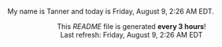 My name is Tanner and today is Friday, August 9, 2:26 AM EDT.

<p align="center">This <i>README</i> file is generated <b>every 3 hours</b>!</br>Last refresh: Friday, August 9, 2:26 AM EDT<br /></p>
